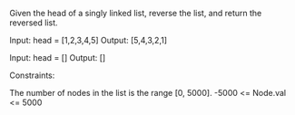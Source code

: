 Given the head of a singly linked list, reverse the list, and return the reversed list.

Input: head = [1,2,3,4,5]
Output: [5,4,3,2,1]

Input: head = []
Output: []
 

Constraints:

The number of nodes in the list is the range [0, 5000].
-5000 <= Node.val <= 5000
